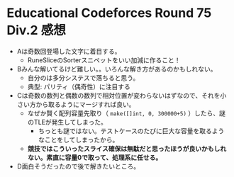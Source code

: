 # Educational Codeforces Round 75 Div.2 感想

- Aは奇数回登場した文字に着目する。
  - RuneSliceのSorterスニペットをいい加減に作ること！
- Bみんな解いてるけど難しい。。いろんな解き方があるのかもしれない。
  - 自分のは多分システスで落ちると思う。
  - 典型: パリティ（偶奇性）に注目する
- Cは奇数の数列と偶数の数列で相対位置が変わらないはずなので、それを小さい方から取るようにマージすれば良い。
  - なぜか賢く配列容量先取り（ `make([]int, 0, 300000+5)` ）したら、謎のTLEが発生してしまった。
    - ちっとも謎ではない。テストケースのたびに巨大な容量を取るようなことをしてしまったから。
  - **競技ではこういったスライス確保は無駄だと思ったほうが良いかもしれない。素直に容量0で取って、処理系に任せる。**
- D面白そうだったので後で解きたいところ。

